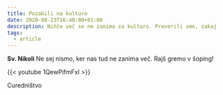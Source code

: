 ```yaml
---
title: Pozabili na kulturo
date: 2020-08-23T16:40:00+01:00
description: Nihče več se ne zanima za kulturo. Preverili smo, zakaj
tags:
  - article
---
```


**Sv. Nikoli**  Ne sej nismo, ker nas tud ne zanima več. Rajš gremo v šoping!

{{< youtube 1QewPifmFxI >}}

Curedništvo
